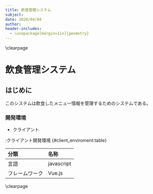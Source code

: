 ```yaml
---
title: 飲食管理システム
subject: 
date: 2020/04/04
author: 
header-includes:
  - \usepackage[margin=1in]{geometry}
---
```


\clearpage

# 飲食管理システム

## はじめに

このシステムは飲食したメニュー情報を管理するためのシステムである。

### 開発環境

* クライアント

:クライアント開発環境 {#client_enviroment:table}

| 分類 | 名称 |
|:---------|:----------------------|
| 言語 | javascript |
| フレームワーク | Vue.js |

\clearpage
